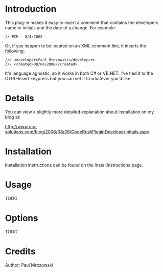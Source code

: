 # Introduction #

This plug-in makes it easy to insert a comment that contains the developers name or initials and the date of a change. For example:

```
// PCM - 8/4/2008 -
```

Or, if you happen to be located on an XML comment line, it inserts the following:

```
/// <developer>Paul Mrozowski</developer>
/// <created>08/04/2008</created>
```

It's language agnostic, so it works in both C# or VB.NET. I've tied it to the CTRL-Insert keypress but you can set it to whatever you'd like.

# Details #

You can view a slightly more detailed explanation about installation on my blog at:

http://www.rcs-solutions.com/blog/2008/08/06/CodeRushPluginDeveloperInitials.aspx

# Installation #

Installation instructions can be found on the InstallInstructions page.

# Usage #

TODO

# Options #

TODO

# Credits #

Author: Paul Mrozowski